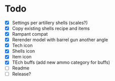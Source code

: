 # Todo

- [x] Settings per artillery shells (scales?)
- [x] Copy existing shells recipe and items
- [x] Rampant compat
- [x] Rerender model with barrel gun another angle
- [x] Tech icon
- [x] Shells icon
- [x] Item icon
- [x] TEch buffs (add new ammo category for buffs)
- [ ] Readme
- [ ] Release?
